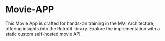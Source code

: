 # Movie-APP
This Movie App is crafted for hands-on training in the MVI Architecture, offering insights into the Retrofit library. Explore the implementation with a static custom self-hosted movie API.
